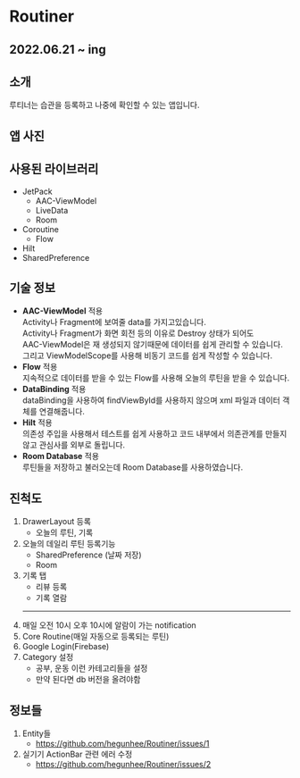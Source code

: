 # Routiner  
## 2022.06.21 ~ ing  
## 소개  
루티너는 습관을 등록하고 나중에 확인할 수 있는 앱입니다.  
## 앱 사진  
  
## 사용된 라이브러리  
* JetPack  
  * AAC-ViewModel  
  * LiveData  
  * Room  
* Coroutine  
  * Flow  
* Hilt  
* SharedPreference  
## 기술 정보  
* **AAC-ViewModel** 적용  
 Activity나 Fragment에 보여줄 data를 가지고있습니다.  
 Activity나 Fragment가 화면 회전 등의 이유로 Destroy 상태가 되어도  
 AAC-ViewModel은 재 생성되지 않기때문에 데이터를 쉽게 관리할 수 있습니다.
 그리고 ViewModelScope를 사용해 비동기 코드를 쉽게 작성할 수 있습니다.  
* **Flow** 적용  
 지속적으로 데이터를 받을 수 있는 Flow를 사용해 오늘의 루틴을 받을 수 있습니다.  
* **DataBinding** 적용  
 dataBinding을 사용하여 findViewById를 사용하지 않으며 xml 파일과 데이터 객체를 연결해줍니다.  
* **Hilt** 적용  
 의존성 주입을 사용해서 테스트를 쉽게 사용하고 코드 내부에서 의존관계를 만들지 않고 관심사를 외부로 돌립니다.  
* **Room Database** 적용  
 루틴들을 저장하고 불러오는데 Room Database를 사용하였습니다.  
## 진척도  
1. DrawerLayout 등록  
    * 오늘의 루틴, 기록  
2. 오늘의 데일리 루틴 등록기능  
    * SharedPreference (날짜 저장)  
    * Room  
3. 기록 탭  
    * 리뷰 등록  
    * 기록 열람  
    -------------------------------------------  
4. 매일 오전 10시 오후 10시에 알람이 가는 notification  
5. Core Routine(매일 자동으로 등록되는 루틴)  
6. Google Login(Firebase)  
7. Category 설정  
    * 공부, 운동 이런 카테고리들을 설정
    * 만약 된다면 db 버전을 올려야함  

## 정보들  
1. Entity들  
   * https://github.com/hegunhee/Routiner/issues/1  
2. 실기기 ActionBar 관련 에러 수정  
   * https://github.com/hegunhee/Routiner/issues/2
